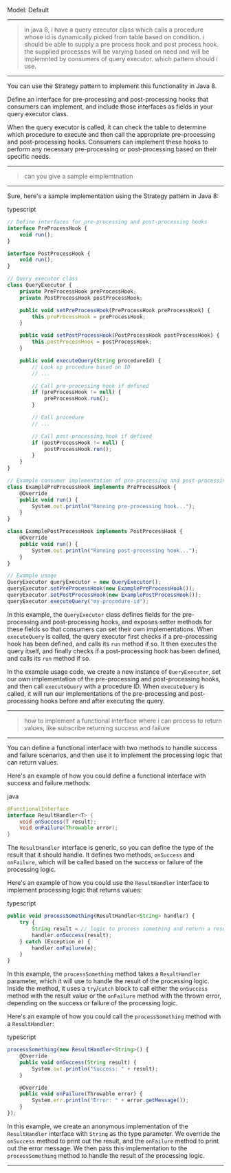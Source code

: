 Model: Default

---

> in java 8, i have a query executor class which calls a procedure whose id is dynamically picked from table based on condition. i should be able to supply a pre process hook and post process hook. the supplied processes will be varying based on need and will be implemnted by consumers of query executor. which pattern should i use.

---

You can use the Strategy pattern to implement this functionality in Java 8.

Define an interface for pre-processing and post-processing hooks that consumers can implement, and include those interfaces as fields in your query executor class.

When the query executor is called, it can check the table to determine which procedure to execute and then call the appropriate pre-processing and post-processing hooks. Consumers can implement these hooks to perform any necessary pre-processing or post-processing based on their specific needs.

---

> can you give a sample eimplemtnation

---

Sure, here's a sample implementation using the Strategy pattern in Java 8:

typescript

```typescript
// Define interfaces for pre-processing and post-processing hooks
interface PreProcessHook {
    void run();
}

interface PostProcessHook {
    void run();
}

// Query executor class
class QueryExecutor {
    private PreProcessHook preProcessHook;
    private PostProcessHook postProcessHook;

    public void setPreProcessHook(PreProcessHook preProcessHook) {
        this.preProcessHook = preProcessHook;
    }

    public void setPostProcessHook(PostProcessHook postProcessHook) {
        this.postProcessHook = postProcessHook;
    }

    public void executeQuery(String procedureId) {
        // Look up procedure based on ID
        // ...

        // Call pre-processing hook if defined
        if (preProcessHook != null) {
            preProcessHook.run();
        }

        // Call procedure
        // ...

        // Call post-processing hook if defined
        if (postProcessHook != null) {
            postProcessHook.run();
        }
    }
}

// Example consumer implementation of pre-processing and post-processing hooks
class ExamplePreProcessHook implements PreProcessHook {
    @Override
    public void run() {
        System.out.println("Running pre-processing hook...");
    }
}

class ExamplePostProcessHook implements PostProcessHook {
    @Override
    public void run() {
        System.out.println("Running post-processing hook...");
    }
}

// Example usage
QueryExecutor queryExecutor = new QueryExecutor();
queryExecutor.setPreProcessHook(new ExamplePreProcessHook());
queryExecutor.setPostProcessHook(new ExamplePostProcessHook());
queryExecutor.executeQuery("my-procedure-id");
```

In this example, the `QueryExecutor` class defines fields for the pre-processing and post-processing hooks, and exposes setter methods for these fields so that consumers can set their own implementations. When `executeQuery` is called, the query executor first checks if a pre-processing hook has been defined, and calls its `run` method if so. It then executes the query itself, and finally checks if a post-processing hook has been defined, and calls its `run` method if so.

In the example usage code, we create a new instance of `QueryExecutor`, set our own implementation of the pre-processing and post-processing hooks, and then call `executeQuery` with a procedure ID. When `executeQuery` is called, it will run our implementations of the pre-processing and post-processing hooks before and after executing the query.

---

> how to implement a functional interface where i can process to return values, like subscribe returning success and failure

---

You can define a functional interface with two methods to handle success and failure scenarios, and then use it to implement the processing logic that can return values.

Here's an example of how you could define a functional interface with success and failure methods:

java

```java
@FunctionalInterface
interface ResultHandler<T> {
    void onSuccess(T result);
    void onFailure(Throwable error);
}
```

The `ResultHandler` interface is generic, so you can define the type of the result that it should handle. It defines two methods, `onSuccess` and `onFailure`, which will be called based on the success or failure of the processing logic.

Here's an example of how you could use the `ResultHandler` interface to implement processing logic that returns values:

typescript

```typescript
public void processSomething(ResultHandler<String> handler) {
    try {
        String result = // logic to process something and return a result
        handler.onSuccess(result);
    } catch (Exception e) {
        handler.onFailure(e);
    }
}
```

In this example, the `processSomething` method takes a `ResultHandler` parameter, which it will use to handle the result of the processing logic. Inside the method, it uses a `try`/`catch` block to call either the `onSuccess` method with the result value or the `onFailure` method with the thrown error, depending on the success or failure of the processing logic.

Here's an example of how you could call the `processSomething` method with a `ResultHandler`:

typescript

```typescript
processSomething(new ResultHandler<String>() {
    @Override
    public void onSuccess(String result) {
        System.out.println("Success: " + result);
    }

    @Override
    public void onFailure(Throwable error) {
        System.err.println("Error: " + error.getMessage());
    }
});
```

In this example, we create an anonymous implementation of the `ResultHandler` interface with `String` as the type parameter. We override the `onSuccess` method to print out the result, and the `onFailure` method to print out the error message. We then pass this implementation to the `processSomething` method to handle the result of the processing logic.

---